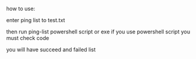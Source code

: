 how to use:

enter ping list to test.txt

then run ping-list powershell script or exe 
if you use powershell script you must check code 

you will have succeed and failed list

